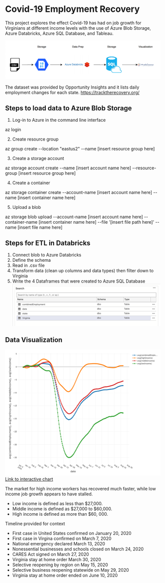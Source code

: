 # Covid-19 Employment Recovery

This project explores the effect Covid-19 has had on job growth for Virginians at different income levels with the use of Azure Blob Storage, Azure Databricks, Azure SQL Database, and Tableau.

![](https://github.com/smithashley/Covid-Employment-Recovery/blob/main/images/newazurediag.png)

The dataset was provided by Opportunity Insights and it lists daily employment changes for each state. https://tracktherecovery.org/ 

## Steps to load data to Azure Blob Storage

1. Log-in to Azure in the command line interface

az login

2. Create resource group

az group create --location "eastus2" --name [insert resource group here]

3. Create a storage account

az storage account create --name [insert account name here] --resource-group [insert resource group here] 

4. Create a container

az storage container create --account-name [insert account name here] --name [insert container name here]

5. Upload a blob

az storage blob upload --account-name [insert account name here] --container-name [insert container name here] --file '[insert file path here]' --name [insert file name here]

## Steps for ETL in Databricks
1. Connect blob to Azure Databricks
2. Define the schema
3. Read in .csv file
4. Transform data (clean up columns and data types) then filter down to Virginia
5. Write the 4 Dataframes that were created to Azure SQL Database
![](https://github.com/smithashley/Covid-Employment-Recovery/blob/main/images/dboimage.png)

## Data Visualization

![](https://github.com/smithashley/Covid-Employment-Recovery/blob/main/images/newplot.png)
[Link to interactive chart](https://public.tableau.com/views/Project1_16033597504640/Sheet2?:language=en&:display_count=y&publish=yes&:origin=viz_share_link)

The market for high income workers has recovered much faster, while low income job growth appears to have stalled.  
- Low income is defined as less than $27,000.
- Middle income is defined as $27,000 to $60,000.
- High income is defined as more than $60, 000.

Timeline provided for context
- First case in United States confirmed on January 20, 2020
- First case in Virgina confirmed on March 7, 2020
- National emergency declared March 13, 2020
- Nonessential businesses and schools closed on March 24, 2020
- CARES Act signed on March 27, 2020
- Virginia stay at home order March 30, 2020
- Selective reopening by region on May 15, 2020
- Selective business reopening statewide on May 29, 2020
- Virginia stay at home order ended on June 10, 2020


